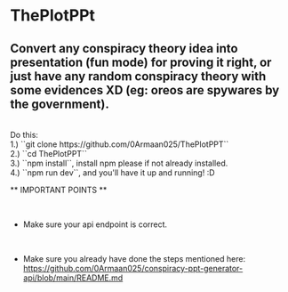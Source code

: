 # ThePlotPPt
## Convert any conspiracy theory idea into presentation (fun mode) for proving it right, or just have any random conspiracy theory with some evidences XD (eg: oreos are spywares by the government).

<br>
Do this:
<br>
1.) ``git clone https://github.com/0Armaan025/ThePlotPPT``
<br>
2.) ``cd ThePlotPPT``
<br>
3.) ``npm install``, install npm please if not already installed.
<br>
4.) ``npm run dev``, and you'll have it up and running! :D
<br>

** IMPORTANT POINTS **

<br>

- Make sure your api endpoint is correct.

<br>

- Make sure you already have done the steps mentioned here: https://github.com/0Armaan025/conspiracy-ppt-generator-api/blob/main/README.md
